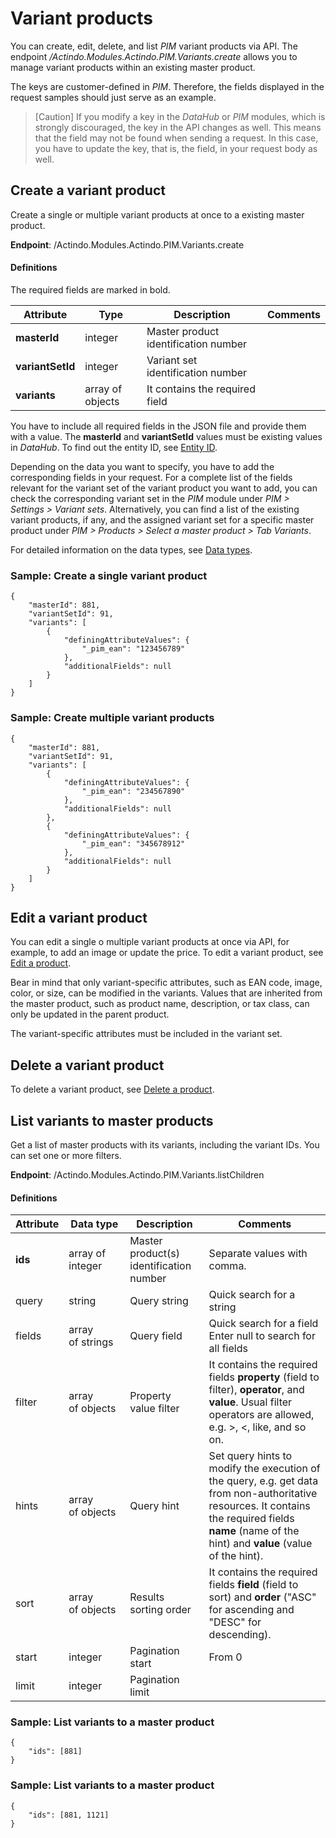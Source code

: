 # Variant products

You can create, edit, delete, and list *PIM* variant products via API. The endpoint */Actindo.Modules.Actindo.PIM.Variants.create* allows you to manage variant products within an existing master product. 

The keys are customer-defined in *PIM*. Therefore, the fields displayed in the request samples should just serve as an example.   

> [Caution] If you modify a key in the *DataHub* or *PIM* modules, which is strongly discouraged, the key in the API changes as well. This means that the field may not be found when sending a request. In this case, you have to update the key, that is, the field, in your request body as well.


## Create a variant product

Create a single or multiple variant products at once to a existing master product.

**Endpoint**: /Actindo.Modules.Actindo.PIM.Variants.create

#### Definitions

The required fields are marked in bold.

| Attribute      | Type | Description | Comments | 
| ----------- | ----------- | ---------- | ------ | 
| **masterId**      | integer   |  Master product identification number | |
| **variantSetId**   | integer  | Variant set identification number | |
| **variants** | array of objects | It contains the required field | |**definingAttributeValues**, and the optional *differingAttributeValues* and *additionalFields*. |  |


You have to include all required fields in the JSON file and provide them with a value. The **masterId** and **variantSetId** values must be existing values in *DataHub*. To find out the entity ID, see [Entity ID](./02_Basics.md#entity-id). 

Depending on the data you want to specify, you have to add the corresponding fields in your request. For a complete list of the fields relevant for the variant set of the variant product you want to add, you can check the corresponding variant set in the *PIM* module under *PIM > Settings > Variant sets*. Alternatively, you can find a list of the existing variant products, if any, and the assigned variant set for a specific master product under *PIM > Products > Select a master product > Tab Variants*.

[comment]: <> (Stimmt das? Sinnvoll zu erklären?)

For detailed information on the data types, see [Data types](../../DataHub/UserInterface/04_DataTypeList.md).


### Sample: Create a single variant product

    {
        "masterId": 881,
        "variantSetId": 91,
        "variants": [
            {
                "definingAttributeValues": {
                    "_pim_ean": "123456789"
                },
                "additionalFields": null
            }
        ]
    }


### Sample: Create multiple variant products


    {
        "masterId": 881,
        "variantSetId": 91,
        "variants": [
            {
                "definingAttributeValues": {
                    "_pim_ean": "234567890"
                },
                "additionalFields": null
            },
            {
                "definingAttributeValues": {
                    "_pim_ean": "345678912"
                },
                "additionalFields": null
            }
        ]
    }



## Edit a variant product

You can edit a single o multiple variant products at once via API, for example, to add an image or update the price. 
To edit a variant product, see [Edit a product](./05_Products.md#edit-a-product).

Bear in mind that only variant-specific attributes, such as EAN code, image, color, or size, can be modified in the variants. Values that are inherited from the master product, such as product name, description, or tax class, can only be updated in the parent product. 

The variant-specific attributes must be included in the variant set.


## Delete a variant product

To delete a variant product, see [Delete a product](./05_Products.md#delete-a-product).


## List variants to master products

Get a list of master products with its variants, including the variant IDs. You can set one or more filters.

[comment]: <> (Useful? Was für filter sinnvoll? Hints and query Beispiele?)

**Endpoint**: /Actindo.Modules.Actindo.PIM.Variants.listChildren

#### Definitions

| Attribute      | Data type | Description | Comments |
| ---------------|-----------|-------------|---------- |
| **ids** | array of integer | Master product(s) identification number | Separate values with comma. |
| query | string | Query string | Quick search for a string |
| fields | array of strings | Query field | Quick search for a field <br> Enter null to search for all fields |
| filter | array of objects | Property value filter | It contains the required fields **property** (field to filter), **operator**, and **value**. Usual filter operators are allowed, e.g. >, <, like, and so on.  |
| hints | array of objects | Query hint | Set query hints to modify the execution of the query, e.g. get data from non-authoritative resources. It contains the required fields **name** (name of the hint) and **value** (value of the hint). |
| sort | array of objects | Results sorting order  | It contains  the required fields **field** (field to sort) and **order** ("ASC" for ascending and "DESC" for descending). |
| start | integer | Pagination start | From 0 |
| limit | integer | Pagination limit |   |


### Sample: List variants to a master product

    {
        "ids": [881]
    }

### Sample: List variants to a master product

    {
        "ids": [881, 1121]
    }










